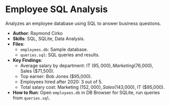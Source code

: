 # Employee SQL Analysis

Analyzes an employee database using SQL to answer business questions.

- **Author**: Raymond Cirko
- **Skills**: SQL, SQLite, Data Analysis.
- **Files**:
  - `employees.db`: Sample database.
  - `queries.sql`: SQL queries and results.
- **Key Findings**:
  - Average salary by department: IT ($95,000), Marketing ($76,000), Sales ($71,500).
  - Top earner: Bob Jones ($95,000).
  - Employees hired after 2020: 3 out of 5.
  - Total salary cost: Marketing ($152,000), Sales ($143,000), IT ($95,000).
- **How to Run**: Open `employees.db` in DB Browser for SQLite, run queries from `queries.sql`.
